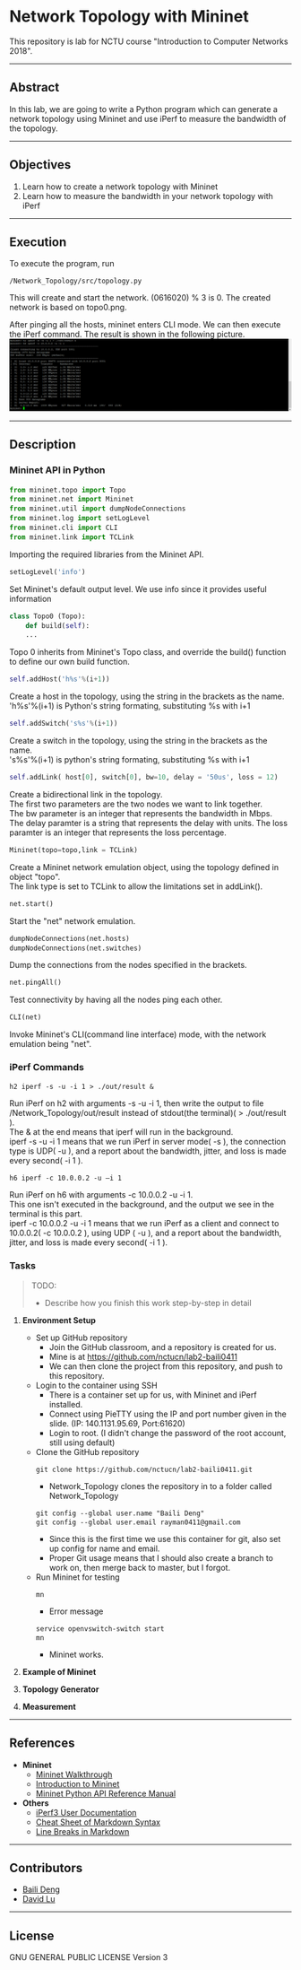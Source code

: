 # Network Topology with Mininet

This repository is lab for NCTU course "Introduction to Computer Networks 2018".

---
## Abstract

In this lab, we are going to write a Python program which can generate a network topology using Mininet and use iPerf to measure the bandwidth of the topology.

---
## Objectives

1. Learn how to create a network topology with Mininet
2. Learn how to measure the bandwidth in your network topology with iPerf

---
## Execution

To execute the program, run 

```
/Network_Topology/src/topology.py
```
This will create and start the network. 
(0616020) % 3 is 0.
The created network is based on topo0.png.

After pinging all the hosts, mininet enters CLI mode.
We can then execute the iPerf command.
The result is shown in the following picture.
![The result after running iPerf](iPerf_result.png)

---
## Description

### Mininet API in Python

```python
from mininet.topo import Topo
from mininet.net import Mininet
from mininet.util import dumpNodeConnections
from mininet.log import setLogLevel
from mininet.cli import CLI
from mininet.link import TCLink
```
Importing the required libraries from the Mininet API.
```python
setLogLevel('info')
```
Set Mininet's default output level. We use info since it provides useful information
```python
class Topo0 (Topo):
    def build(self):
    ...
```
Topo 0 inherits from Mininet's Topo class, and override the build() function to define our own build function.
```python
self.addHost('h%s'%(i+1))
```
Create a host in the topology, using the string in the brackets as the name.  
'h%s'%(i+1) is Python's string formating, substituting %s with i+1
```python
self.addSwitch('s%s'%(i+1))
```
Create a switch in the topology, using the string in the brackets as the name.  
's%s'%(i+1) is python's string formating, substituting %s with i+1
```python
self.addLink( host[0], switch[0], bw=10, delay = '50us', loss = 12)
```
Create a bidirectional link in the topology.  
The first two parameters are the two nodes we want to link together.  
The bw parameter is an integer that represents the bandwidth in Mbps.  
The delay paramter is a string that represents the delay with units.
The loss paramter is an integer that represents the loss percentage.
```python
Mininet(topo=topo,link = TCLink)
```
Create a Mininet network emulation object, using the topology defined in object "topo".  
The link type is set to TCLink to allow the limitations set in addLink().
```python
net.start()
```
Start the "net" network emulation.
```python
dumpNodeConnections(net.hosts)
dumpNodeConnections(net.switches)
```
Dump the connections from the nodes specified in the brackets.
```python
net.pingAll()
```
Test connectivity by having all the nodes ping each other.
```python
CLI(net)
```
Invoke Mininet's CLI(command line interface) mode, with the network emulation being "net".

### iPerf Commands

```shell-script
h2 iperf -s -u -i 1 > ./out/result &
```
Run iPerf on h2 with arguments -s -u -i 1, then write the output to file /Network_Topology/out/result instead of stdout(the terminal)( > ./out/result ).  
The & at the end means that iperf will run in the background.  
iperf -s -u -i 1 means that we run iPerf in server mode( -s ), the connection type is UDP( -u ), and a report about the bandwidth, jitter, and loss is made every second( -i 1 ).  
```shell-script
h6 iperf -c 10.0.0.2 -u –i 1  
```
Run iPerf on h6 with arguments -c 10.0.0.2 -u -i 1.  
This one isn't executed in the background, and the output we see in the terminal is this part.  
iperf -c 10.0.0.2 -u -i 1 means that we run iPerf as a client and connect to 10.0.0.2( -c 10.0.0.2 ), using UDP ( -u ), and a report about the bandwidth, jitter, and loss is made every second( -i 1 ).  


### Tasks

> TODO:
> * Describe how you finish this work step-by-step in detail

1. **Environment Setup**
    * Set up GitHub repository
        * Join the GitHub classroom, and a repository is created for us.  
        * Mine is at https://github.com/nctucn/lab2-baili0411  
        * We can then clone the project from this repository, and push to this repository.
    * Login to the container using SSH
        * There is a container set up for us, with Mininet and iPerf installed.  
        * Connect using PieTTY using the IP and port number given in the slide. (IP: 140.1131.95.69, Port:61620) 
        * Login to root. (I didn't change the password of the root account, still using default)
    * Clone the GitHub repository
        ```
        git clone https://github.com/nctucn/lab2-baili0411.git
        ```
        * Network_Topology clones the repository in to a folder called Network_Topology  
        ```
        git config --global user.name "Baili Deng"  
        git config --global user.email rayman0411@gmail.com
        ```  
        * Since this is the first time we use this container for git, also set up config for name and email.  
        * Proper Git usage means that I should also create a branch to work on, then merge back to master, but I forgot.
    * Run Mininet for testing
        ```
        mn
        ``` 
        * Error message
        ```  
        service openvswitch-switch start  
        mn
        ```  
        * Mininet works.  



2. **Example of Mininet**


3. **Topology Generator**


4. **Measurement**

---
## References


* **Mininet**
    * [Mininet Walkthrough](http://mininet.org/walkthrough/)
    * [Introduction to Mininet](https://github.com/mininet/mininet/wiki/Introduction-to-Mininet)
    * [Mininet Python API Reference Manual](http://mininet.org/api/annotated.html)
* **Others**
    * [iPerf3 User Documentation](https://iperf.fr/iperf-doc.php#3doc)
    * [Cheat Sheet of Markdown Syntax](https://www.markdownguide.org/cheat-sheet)
    * [Line Breaks in Markdown](https://gist.github.com/shaunlebron/746476e6e7a4d698b373)

---
## Contributors

* [Baili Deng](https://github.com/baili0411)
* [David Lu](https://github.com/yungshenglu)

---
## License

GNU GENERAL PUBLIC LICENSE Version 3